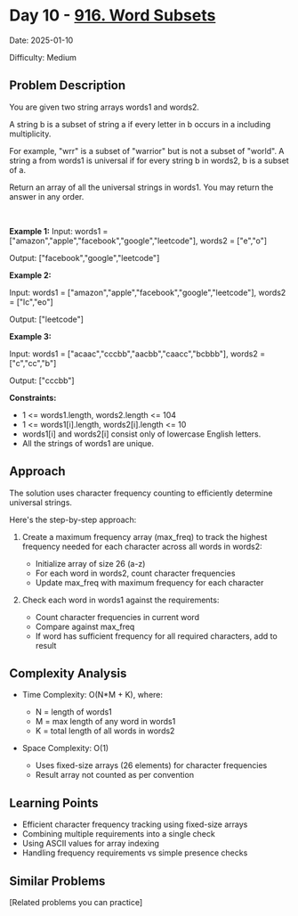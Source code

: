 # Day 10 - [916. Word Subsets](https://leetcode.com/problems/word-subsets/description/?envType=daily-question&envId=2025-01-10)
Date: 2025-01-10

Difficulty: Medium

## Problem Description
You are given two string arrays words1 and words2.

A string b is a subset of string a if every letter in b occurs in a including multiplicity.

For example, "wrr" is a subset of "warrior" but is not a subset of "world".
A string a from words1 is universal if for every string b in words2, b is a subset of a.

Return an array of all the universal strings in words1. You may return the answer in any order.

<br>

**Example 1:**
Input: words1 = ["amazon","apple","facebook","google","leetcode"], words2 = ["e","o"]

Output: ["facebook","google","leetcode"]

**Example 2:**

Input: words1 = ["amazon","apple","facebook","google","leetcode"], words2 = ["lc","eo"]

Output: ["leetcode"]

**Example 3:**

Input: words1 = ["acaac","cccbb","aacbb","caacc","bcbbb"], words2 = ["c","cc","b"]

Output: ["cccbb"]

 
**Constraints:**

- 1 <= words1.length, words2.length <= 104
- 1 <= words1[i].length, words2[i].length <= 10
- words1[i] and words2[i] consist only of lowercase English letters.
- All the strings of words1 are unique.


## Approach
The solution uses character frequency counting to efficiently determine universal strings. 

Here's the step-by-step approach:

1. Create a maximum frequency array (max_freq) to track the highest frequency needed for each character across all words in words2:

    - Initialize array of size 26 (a-z)
    - For each word in words2, count character frequencies
    - Update max_freq with maximum frequency for each character


2. Check each word in words1 against the requirements:

    - Count character frequencies in current word
    - Compare against max_freq
    - If word has sufficient frequency for all required characters, add to result

## Complexity Analysis


- Time Complexity: O(N*M + K), where:

    - N = length of words1
    - M = max length of any word in words1
    - K = total length of all words in words2


- Space Complexity: O(1)

    - Uses fixed-size arrays (26 elements) for character frequencies
    - Result array not counted as per convention

## Learning Points
- Efficient character frequency tracking using fixed-size arrays
- Combining multiple requirements into a single check
- Using ASCII values for array indexing
- Handling frequency requirements vs simple presence checks

## Similar Problems
[Related problems you can practice]